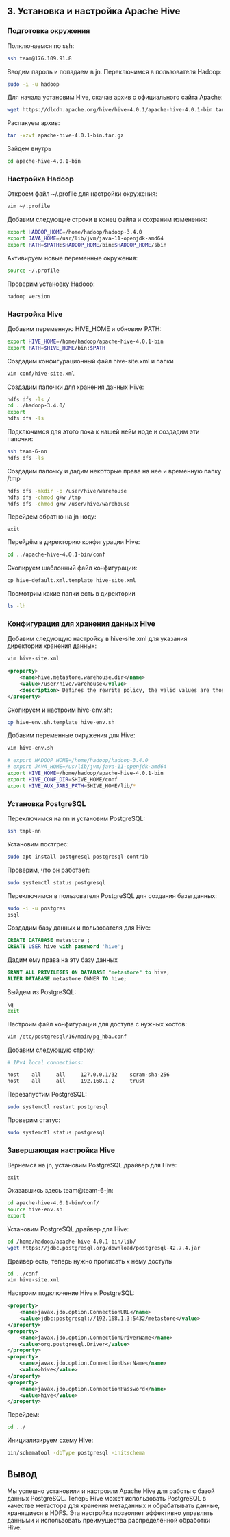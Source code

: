 ## 3. Установка и настройка Apache Hive

### Подготовка окружения

Полключаемся по ssh:
```bash
ssh team@176.109.91.8
```

Вводим пароль и попадаем в jn. Переключимся в пользователя Hadoop:

```bash
sudo -i -u hadoop
```

Для начала установим Hive, скачав архив с официального сайта Apache:

```bash
wget https://dlcdn.apache.org/hive/hive-4.0.1/apache-hive-4.0.1-bin.tar.gz
```

Распакуем архив:

```bash
tar -xzvf apache-hive-4.0.1-bin.tar.gz
```

Зайдем внутрь
```bash
cd apache-hive-4.0.1-bin
```

### Настройка Hadoop
Откроем файл ~/.profile для настройки окружения:


```bash
vim ~/.profile
```

Добавим следующие строки в конец файла и сохраним изменения:

```bash
export HADOOP_HOME=/home/hadoop/hadoop-3.4.0
export JAVA_HOME=/usr/lib/jvm/java-11-openjdk-amd64
export PATH=$PATH:$HADOOP_HOME/bin:$HADOOP_HOME/sbin
```

Активируем новые переменные окружения:

```bash
source ~/.profile
```

Проверим установку Hadoop:

```bash
hadoop version
```

### Настройка Hive

Добавим переменную HIVE_HOME и обновим PATH:

```bash
export HIVE_HOME=/home/hadoop/apache-hive-4.0.1-bin
export PATH=$HIVE_HOME/bin:$PATH
```
Создадим конфигурационный файл hive-site.xml и папки 

```bash
vim conf/hive-site.xml
```
Cоздадим папочки для хранения данных Hive:
```bash
hdfs dfs -ls /
cd ../hadoop-3.4.0/
export
hdfs dfs -ls
```
Подключимся для этого пока к нашей нейм ноде и создадим эти папочки:
```bash
ssh team-6-nn
hdfs dfs -ls
```
Создадим папочку и дадим некоторые права на нее и временную папку /tmp
```bash
hdfs dfs -mkdir -p /user/hive/warehouse
hdfs dfs -chmod g+w /tmp
hdfs dfs -chmod g+w /user/hive/warehouse
```
Перейдем обратно на jn ноду:
```
exit
```
Перейдём в директорию конфигурации Hive:
```bash
cd ../apache-hive-4.0.1-bin/conf
```
Скопируем шаблонный файл конфигурации:
```bash
ср hive-default.xml.template hive-site.xml 
```

Посмотрим какие папки есть в директории
```bash
ls -lh
```

### Конфигурация для хранения данных Hive

Добавим следующую настройку в hive-site.xml для указания директории хранения данных:

```bash
vim hive-site.xml
```

```xml
<property>
    <name>hive.metastore.warehouse.dir</name>
    <value>/user/hive/warehouse</value>
    <description> Defines the rewrite policy, the valid values are those defined in RewritePolicy enum <description> 
</property>
```

Скопируем и настроим hive-env.sh:

```bash
cp hive-env.sh.template hive-env.sh
```

Добавим переменные окружения для Hive:

```bash
vim hive-env.sh
```

```bash
# export HADOOP_HOME=/home/hadoop/hadoop-3.4.0
# export JAVA_HOME=/us/lib/jvm/java-11-openjdk-amd64
export HIVE_HOME=/home/hadoop/apache-hive-4.0.1-bin
export HIVE_CONF_DIR=SHIVE_HOME/conf
export HIVE_AUX_JARS_PATH=SHIVE_HOME/lib/*
```
### Установка PostgreSQL

Переключимся на nn и установим PostgreSQL:

```bash
ssh tmpl-nn
```
Установим постгрес:
 ```bash
sudo apt install postgresql postgresql-contrib
```
Проверим, что он работает:
```bash
sudo systemctl status postgresql
```
Переключимся в пользователя PostgreSQL для создания базы данных:

```bash
sudo -i -u postgres
psql
```
Создадим базу данных и пользователя для Hive:


```sql
CREATE DATABASE metastore ;
CREATE USER hive with password 'hive';
```

Дадим ему права на эту базу данных 
``` sql
GRANT ALL PRIVILEGES ON DATABASE "metastore" to hive;
ALTER DATABASE metastore OWNER TO hive;
```

Выйдем из PostgreSQL:

```bash
\q
exit
```

Настроим файл конфигурации для доступа с нужных хостов:

```bash
vim /etc/postgresql/16/main/pg_hba.conf
```
Добавим следующую строку:

```bash
# IPv4 local connections:

host    all     all     127.0.0.1/32    scram-sha-256
host    all     all     192.168.1.2     trust
```

Перезапустим PostgreSQL:

```bash
sudo systemctl restart postgresql
```
Проверим статус:
```bash
sudo systemctl status postgresql
```

### Завершающая настройка Hive

Вернемся на jn, установим PostgreSQL драйвер для Hive:
```
exit
```

Оказавшись здесь team@team-6-jn:
```bash
cd apache-hive-4.0.1-bin/conf/
source hive-env.sh
export
```

Установим PostgreSQL драйвер для Hive:

```bash
cd /home/hadoop/apache-hive-4.0.1-bin/lib/
wget https://jdbc.postgresql.org/download/postgresql-42.7.4.jar
```

Драйвер есть, теперь нужно прописать к нему доступы
```bash
cd ../conf
vim hive-site.xml    
```

Настроим подключение Hive к PostgreSQL:

```xml
<property>
    <name>javax.jdo.option.ConnectionURL</name>
    <value>jdbc:postgresql://192.168.1.3:5432/metastore</value>
</property>
<property>
    <name>javax.jdo.option.ConnectionDriverName</name>
    <value>org.postgresql.Driver</value>
</property>
<property>
    <name>javax.jdo.option.ConnectionUserName</name>
    <value>hive</value>
</property>
<property>
    <name>javax.jdo.option.ConnectionPassword</name>
    <value>hive</value>
</property>
```
Перейдем:
```bash
cd ../
```
Инициализируем схему Hive:

```bash
bin/schematool -dbType postgresql -initschema
```

## Вывод
Мы успешно установили и настроили Apache Hive для работы с базой данных PostgreSQL. Теперь Hive может использовать PostgreSQL в качестве метастора для хранения метаданных и обрабатывать данные, хранящиеся в HDFS. Эта настройка позволяет эффективно управлять данными и использовать преимущества распределённой обработки Hive.

